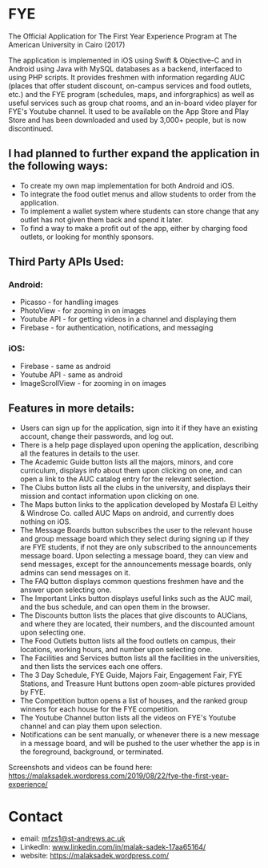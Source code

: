 # FYE
The Official Application for The First Year Experience Program at The American University in Cairo (2017)

The application is implemented in iOS using Swift & Objective-C and in Android using Java with MySQL databases as a backend, interfaced to using PHP scripts. It provides freshmen with information regarding AUC (places that offer student discount, on-campus services and food outlets, etc.) and the FYE program (schedules, maps, and inforgraphics) as well as useful services such as group chat rooms, and an in-board video player for FYE's Youtube channel.
It used to be available on the App Store and Play Store and has been downloaded and used by 3,000+ people, but is now discontinued.

## I had planned to further expand the application in the following ways:
* To create my own map implementation for both Android and iOS.
* To integrate the food outlet menus and allow students to order from the application.
* To implement a wallet system where students can store change that any outlet has not given them back and spend it later.
* To find a way to make a profit out of the app, either by charging food outlets, or looking for monthly sponsors.

## Third Party APIs Used:
### Android:
* Picasso - for handling images
* PhotoView - for zooming in on images
* Youtube API - for getting videos in a channel and displaying them
* Firebase - for authentication, notifications, and messaging
### iOS:
* Firebase - same as android
* Youtube API - same as android
* ImageScrollView - for zooming in on images

## Features in more details:
* Users can sign up for the application, sign into it if they have an existing account, change their passwords, and log out.
* There is a help page displayed upon opening the application, describing all the features in details to the user.
* The Academic Guide button lists all the majors, minors, and core curriculum, displays info about them upon clicking on one, and can open a link to the AUC catalog entry for the relevant selection.
* The Clubs button lists all the clubs in the university, and displays their mission and contact information upon clicking on one.
* The Maps button links to the application developed by Mostafa El Leithy & Windrose Co. called AUC Maps on android, and currently does nothing on iOS.
* The Message Boards button subscribes the user to the relevant house and group message board which they select during signing up if they are FYE students, if not they are only subscribed to the announcements message board. Upon selecting a message board, they can view and send messages, except for the announcements message boards, only admins can send messages on it.
* The FAQ button displays common questions freshmen have and the answer upon selecting one.
* The Important Links button displays useful links such as the AUC mail, and the bus schedule, and can open them in the browser.
* The Discounts button lists the places that give discounts to AUCians, and where they are located, their numbers, and the discounted amount upon selecting one.
* The Food Outlets button lists all the food outlets on campus, their locations, working hours, and number upon selecting one.
* The Facilities and Services button lists all the facilities in the universities, and then lists the services each one offers.
* The 3 Day Schedule, FYE Guide, Majors Fair, Engagement Fair, FYE Stations, and Treasure Hunt buttons open zoom-able pictures provided by FYE.
* The Competition button opens a list of houses, and the ranked group winners for each house for the FYE competition.
* The Youtube Channel button lists all the videos on FYE's Youtube channel and can play them upon selection.
* Notifications can be sent manually, or whenever there is a new message in a message board, and will be pushed to the user whether the app is in the foreground, background, or terminated.

Screenshots and videos can be found here: https://malaksadek.wordpress.com/2019/08/22/fye-the-first-year-experience/

# Contact

* email: mfzs1@st-andrews.ac.uk
* LinkedIn: www.linkedin.com/in/malak-sadek-17aa65164/
* website: https://malaksadek.wordpress.com/
